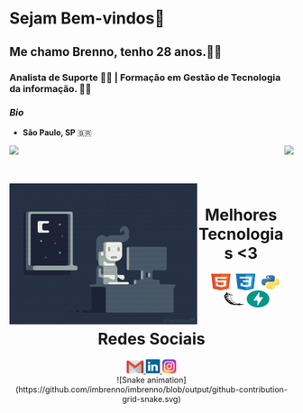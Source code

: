 # Sejam Bem-vindos👋


## Me chamo Brenno, tenho 28 anos.:raising_hand_man:
### Analista de Suporte :technologist: | Formação em Gestão de Tecnologia da informação. :man_student:

### _Bio_
- **São Paulo, SP** :brazil:

<div>

   <img height="180em"
        src="https://github-readme-stats.vercel.app/api?username=imbrenno&show_icons=true&theme=midnight-purple&include_all_commits=true&count_private=true" />
   <img align="right" height="180em"
        src="https://github-readme-stats.vercel.app/api/top-langs/?username=imbrenno&layout=compact&langs_count=16&theme=midnight-purple" />
</div>
<br>


<div align="center">
 <div style="display: inline_block"><br>
    <img align="left" height="250" alt="coding-time" src="code.gif">
    <h1 align="center">Melhores Tecnologias <3</h1>
    <img align="center" height="30" width="40" alt="html-icon" src="https://raw.githubusercontent.com/devicons/devicon/master/icons/html5/html5-original.svg">
    <img align="center" height="30" width="40" alt="css-icon" src="https://raw.githubusercontent.com/devicons/devicon/master/icons/css3/css3-original.svg">
    <img align="center" height="30" width="40" alt="python-icon" src="https://github.com/devicons/devicon/blob/master/icons/python/python-original.svg">
    <img align="center" height="30" width="40" alt="flask-icon" src="https://github.com/devicons/devicon/blob/master/icons/flask/flask-original.svg">
    <img align="center" height="30" width="40" alt="fastapi-icon" src="https://github.com/devicons/devicon/blob/master/icons/fastapi/fastapi-original.svg">
     
   <h1 align="center">Redes Sociais</h1>
    <a href = "mailto: brennomaia10@gmail.com">
      <img width="30" src="gmail.svg">
    </a>
    <a href = "https://www.linkedin.com/in/brenno-maia/">
      <img width="25" src="linkedin.svg">
    </a>
    <a href = "https://www.instagram.com/brenno_____________/">
      <img width="25" src="instagram.png">
    </a>
   
</div>
![Snake animation](https://github.com/imbrenno/imbrenno/blob/output/github-contribution-grid-snake.svg)


